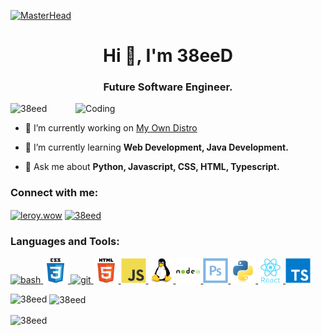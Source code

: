 [![MasterHead](https://images6.alphacoders.com/801/801790.jpg)](https://38eed.dev)
<h1 align="center">Hi 👋, I'm 38eeD</h1>
<h3 align="center">Future Software Engineer.</h3>
<img align="right" alt="Coding" width="400" src="https://images6.alphacoders.com/801/801790.jpg">

<p align="left"> <img src="https://candb.com/site/candb/images/artwork/Dwarven-Gryphon-Rider_world-of-warcraft_1920.jpg" alt="38eed" /> </p>

- 🔭 I’m currently working on [My Own Distro](https://github.com/38eeD/GNU-Linux-CatVader)

- 🌱 I’m currently learning **Web Development, Java Development.**

- 💬 Ask me about **Python, Javascript, CSS, HTML, Typescript.**

<h3 align="left">Connect with me:</h3>
<p align="left">
<a href="https://instagram.com/leroy.wow" target="blank"><img align="center" src="https://raw.githubusercontent.com/rahuldkjain/github-profile-readme-generator/master/src/images/icons/Social/instagram.svg" alt="leroy.wow" height="30" width="40" /></a>
<a href="https://www.youtube.com/c/38eed" target="blank"><img align="center" src="https://raw.githubusercontent.com/rahuldkjain/github-profile-readme-generator/master/src/images/icons/Social/youtube.svg" alt="38eed" height="30" width="40" /></a>
</p>

<h3 align="left">Languages and Tools:</h3>
<p align="left"> <a href="https://www.gnu.org/software/bash/" target="_blank" rel="noreferrer"> <img src="https://www.vectorlogo.zone/logos/gnu_bash/gnu_bash-icon.svg" alt="bash" width="40" height="40"/> </a> <a href="https://www.w3schools.com/css/" target="_blank" rel="noreferrer"> <img src="https://raw.githubusercontent.com/devicons/devicon/master/icons/css3/css3-original-wordmark.svg" alt="css3" width="40" height="40"/> </a> <a href="https://git-scm.com/" target="_blank" rel="noreferrer"> <img src="https://www.vectorlogo.zone/logos/git-scm/git-scm-icon.svg" alt="git" width="40" height="40"/> </a> <a href="https://www.w3.org/html/" target="_blank" rel="noreferrer"> <img src="https://raw.githubusercontent.com/devicons/devicon/master/icons/html5/html5-original-wordmark.svg" alt="html5" width="40" height="40"/> </a> <a href="https://developer.mozilla.org/en-US/docs/Web/JavaScript" target="_blank" rel="noreferrer"> <img src="https://raw.githubusercontent.com/devicons/devicon/master/icons/javascript/javascript-original.svg" alt="javascript" width="40" height="40"/> </a> <a href="https://www.linux.org/" target="_blank" rel="noreferrer"> <img src="https://raw.githubusercontent.com/devicons/devicon/master/icons/linux/linux-original.svg" alt="linux" width="40" height="40"/> </a> <a href="https://nodejs.org" target="_blank" rel="noreferrer"> <img src="https://raw.githubusercontent.com/devicons/devicon/master/icons/nodejs/nodejs-original-wordmark.svg" alt="nodejs" width="40" height="40"/> </a> <a href="https://www.photoshop.com/en" target="_blank" rel="noreferrer"> <img src="https://raw.githubusercontent.com/devicons/devicon/master/icons/photoshop/photoshop-line.svg" alt="photoshop" width="40" height="40"/> </a> <a href="https://www.python.org" target="_blank" rel="noreferrer"> <img src="https://raw.githubusercontent.com/devicons/devicon/master/icons/python/python-original.svg" alt="python" width="40" height="40"/> </a> <a href="https://reactjs.org/" target="_blank" rel="noreferrer"> <img src="https://raw.githubusercontent.com/devicons/devicon/master/icons/react/react-original-wordmark.svg" alt="react" width="40" height="40"/> </a> <a href="https://www.typescriptlang.org/" target="_blank" rel="noreferrer"> <img src="https://raw.githubusercontent.com/devicons/devicon/master/icons/typescript/typescript-original.svg" alt="typescript" width="40" height="40"/> </a> </p>

<p><img align="left" src="https://github-readme-stats.vercel.app/api/top-langs?username=38eed&show_icons=true&locale=en&layout=compact" alt="38eed" /></p>

<p>&nbsp;<img align="center" src="https://github-readme-stats.vercel.app/api?username=38eed&show_icons=true&locale=en" alt="38eed" /></p>

<p><img align="center" src="https://github-readme-streak-stats.herokuapp.com/?user=38eed&" alt="38eed" /></p>

